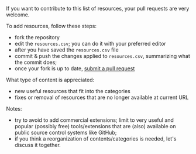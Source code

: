 If you want to contribute to this list of resources, your pull requests are very welcome.

To add resources, follow these steps:

* fork the repository
* edit the `resources.csv`; you can do it with your preferred editor
* after you have saved the `resources.csv` file
* commit & push the changes applied to `resources.csv`, summarizing what the commit does;
* once your fork is up to date, [submit a pull request](https://help.github.com/articles/creating-a-pull-request/)

What type of content is appreciated:

* new useful resources that fit into the categories
* fixes or removal of resources that are no longer available at current URL

Notes:

* try to avoid to add commercial extensions; limit to very useful and popular (possibly free) tools/extensions that are (also) available on public source control systems like GitHub;
* if you think a reorganization of contents/categories is needed, let's discuss it together.
